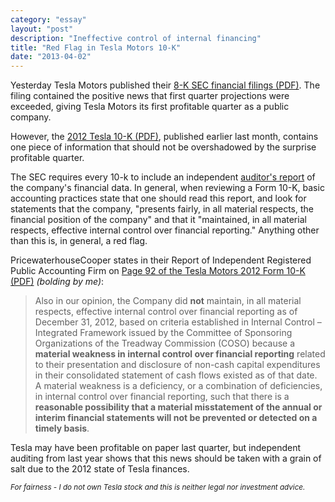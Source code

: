 ```yaml
---
category: "essay"
layout: "post"
description: "Ineffective control of internal financing"
title: "Red Flag in Tesla Motors 10-K"
date: "2013-04-02"
---
```


Yesterday Tesla Motors published their [8-K SEC financial filings (PDF)](http://files.shareholder.com/downloads/ABEA-4CW8X0/2399818194x0xS1193125-13-135229/1318605/filing.pdf). The filing contained the positive news that first quarter projections were exceeded, giving Tesla Motors its first profitable quarter as a public company. 

However, the [2012 Tesla 10-K (PDF)](http://files.shareholder.com/downloads/ABEA-4CW8X0/2399818194x0xS1193125-13-96241/1318605/filing.pdf), published earlier last month, contains one piece of information that should not be overshadowed by the surprise profitable quarter. 

The SEC requires every 10-k to include an independent [auditor's report](http://en.wikipedia.org/wiki/Auditor's_report) of the company's financial data. In general, when reviewing a Form 10-K, basic accounting practices state that one should read this report, and look for statements that the company, "presents fairly, in all material respects, the financial position of the company" and that it "maintained, in all material respects, effective internal control over financial reporting." Anything other than this is, in general, a red flag.

PricewaterhouseCooper states in their Report of Independent Registered Public Accounting Firm on [Page 92 of the Tesla Motors 2012 Form 10-K (PDF)](http://files.shareholder.com/downloads/ABEA-4CW8X0/2399818194x0xS1193125-13-96241/1318605/filing.pdf) *(bolding by me)*:

> Also in our opinion, the Company did **not** maintain, in all material respects, effective internal control over financial reporting as of 
December 31, 2012, based on criteria established in Internal Control – Integrated Framework issued by the Committee of Sponsoring 
Organizations of the Treadway Commission (COSO) because a **material weakness in internal control over financial reporting** related to their 
presentation and disclosure of non-cash capital expenditures in their consolidated statement of cash flows existed as of that date. A material 
weakness is a deficiency, or a combination of deficiencies, in internal control over financial reporting, such that there is a **reasonable possibility 
that a material misstatement of the annual or interim financial statements will not be prevented or detected on a timely basis**.

Tesla may have been profitable on paper last quarter, but independent auditing from last year shows that this news should be taken with a grain of salt due to the 2012 state of Tesla finances.

<small>*For fairness - I do not own Tesla stock and this is neither legal nor investment advice.*</small>
